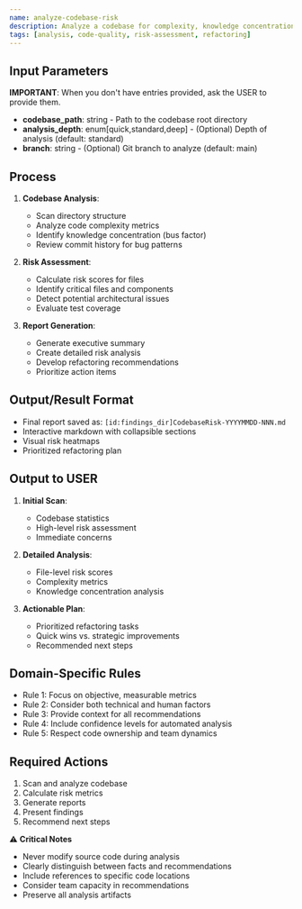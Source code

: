 ```yaml
---
name: analyze-codebase-risk
description: Analyze a codebase for complexity, knowledge concentration, and bug fix risks, providing actionable insights and a prioritized refactoring plan.
tags: [analysis, code-quality, risk-assessment, refactoring]
---
```


## Input Parameters
**IMPORTANT**: When you don't have entries provided, ask the USER to provide them.
- **codebase_path**: string - Path to the codebase root directory
- **analysis_depth**: enum[quick,standard,deep] - (Optional) Depth of analysis (default: standard)
- **branch**: string - (Optional) Git branch to analyze (default: main)

## Process

1. **Codebase Analysis**:
   - Scan directory structure
   - Analyze code complexity metrics
   - Identify knowledge concentration (bus factor)
   - Review commit history for bug patterns

2. **Risk Assessment**:
   - Calculate risk scores for files
   - Identify critical files and components
   - Detect potential architectural issues
   - Evaluate test coverage

3. **Report Generation**:
   - Generate executive summary
   - Create detailed risk analysis
   - Develop refactoring recommendations
   - Prioritize action items

## Output/Result Format
- Final report saved as: `[id:findings_dir]CodebaseRisk-YYYYMMDD-NNN.md`
- Interactive markdown with collapsible sections
- Visual risk heatmaps
- Prioritized refactoring plan

## Output to USER
1. **Initial Scan**:
   - Codebase statistics
   - High-level risk assessment
   - Immediate concerns

2. **Detailed Analysis**:
   - File-level risk scores
   - Complexity metrics
   - Knowledge concentration analysis

3. **Actionable Plan**:
   - Prioritized refactoring tasks
   - Quick wins vs. strategic improvements
   - Recommended next steps

## Domain-Specific Rules
- Rule 1: Focus on objective, measurable metrics
- Rule 2: Consider both technical and human factors
- Rule 3: Provide context for all recommendations
- Rule 4: Include confidence levels for automated analysis
- Rule 5: Respect code ownership and team dynamics

## Required Actions
1. Scan and analyze codebase
2. Calculate risk metrics
3. Generate reports
4. Present findings
5. Recommend next steps

⚠️ **Critical Notes**
- Never modify source code during analysis
- Clearly distinguish between facts and recommendations
- Include references to specific code locations
- Consider team capacity in recommendations
- Preserve all analysis artifacts
